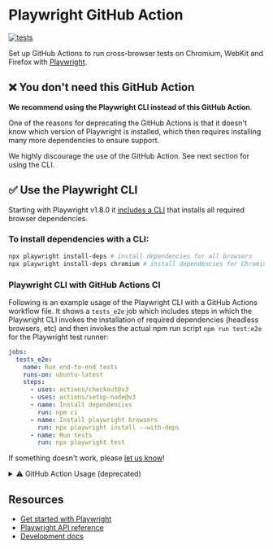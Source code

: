 # Playwright GitHub Action

[![tests](https://github.com/microsoft/playwright-github-action/actions/workflows/tests.yml/badge.svg)](https://github.com/microsoft/playwright-github-action/actions/workflows/tests.yml)

Set up GitHub Actions to run cross-browser tests on Chromium, WebKit and Firefox with [Playwright](https://github.com/microsoft/playwright).

## ❌ You don't need this GitHub Action

**We recommend using the Playwright CLI instead of this GitHub Action**.

One of the reasons for deprecating the GitHub Actions is that it doesn't know which version of Playwright is installed,
which then requires installing many more dependencies to ensure support.

We highly discourage the use of the GitHub Action. See next section for using the CLI.

## ✅ Use the Playwright CLI

Starting with Playwright v1.8.0 it [includes a CLI](https://playwright.dev/docs/next/cli#install-system-dependencies) that installs all required browser dependencies.

### To install dependencies with a CLI:

```sh
npx playwright install-deps # install dependencies for all browsers
npx playwright install-deps chromium # install dependencies for Chromium only
```

### Playwright CLI with GitHub Actions CI

Following is an example usage of the Playwright CLI with a GitHub Actions workflow file.
It shows a `tests_e2e` job which includes steps in which the Playwright CLI invokes the
installation of required dependencies (headless browsers, etc) and then invokes the
actual npm run script `npm run test:e2e` for the Playwright test runner:

```yaml
jobs:
  tests_e2e:
    name: Run end-to-end tests
    runs-on: ubuntu-latest
    steps:
      - uses: actions/checkout@v3
      - uses: actions/setup-node@v3
      - name: Install dependencies
        run: npm ci
      - name: Install playwright browsers
        run: npx playwright install --with-deps
      - name: Run tests
        run: npx playwright test
```

If something doesn't work, please [let us know](https://github.com/microsoft/playwright/issues/new)! 


<details>
 <summary>
  ⚠️ GitHub Action Usage (deprecated)
 </summary>

Add `uses: microsoft/playwright-github-action@v1` to the GitHub workflow definition before running your tests.

```yml
on:
  push:
    branches:
    - main

jobs:
  e2e-tests:
    runs-on: ubuntu-latest # or macos-latest, windows-latest

    steps:
      - uses: actions/checkout@v2

      - uses: actions/setup-node@v1

      - uses: microsoft/playwright-github-action@v1

      - name: Install dependencies and run tests
        run: npm install && npm test
```

### Upload artifacts

This GitHub Action can be combined with the [Upload Artifact action](https://github.com/actions/upload-artifact) to upload test artifacts (like screenshots or logs).

```yml
steps:
- uses: microsoft/playwright-github-action@v1

- name: Install dependencies and run tests
  run: npm install && npm test

- uses: actions/upload-artifact@v2
  if: ${{ always() }}
  with:
    name: test-artifacts
    path: path/to/artifacts
```

### Run in headful mode

This GitHub Action can also execute tests in headful mode. To do this, use `xvfb-run` on a Linux agent.

```sh
# Windows/macOS
npm test

# Linux
xvfb-run --auto-servernum -- npm test
```

</details>
 
 
## Resources

* [Get started with Playwright](https://github.com/microsoft/playwright)
* [Playwright API reference](https://playwright.dev/docs/api/class-playwright/)
* [Development docs](DEVELOPMENT.md)
